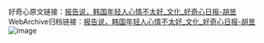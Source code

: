 好奇心原文链接：[报告说，韩国年轻人心情不太好_文化_好奇心日报-胡昱](https://www.qdaily.com/articles/7004.html)
WebArchive归档链接：[报告说，韩国年轻人心情不太好_文化_好奇心日报-胡昱](http://web.archive.org/web/20190623171615/https://www.qdaily.com/articles/7004.html)
![image](http://ww3.sinaimg.cn/large/007d5XDply1g3wbclv9jej30u02id7wh)